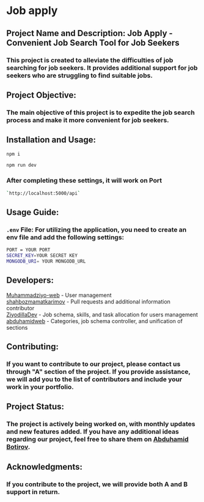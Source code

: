 # Job apply
## Project Name and Description: Job Apply - Convenient Job Search Tool for Job Seekers
### This project is created to alleviate the difficulties of job searching for job seekers. It provides additional support for job seekers who are struggling to find suitable jobs.
## Project Objective:
### The main objective of this project is to expedite the job search process and make it more convenient for job seekers.
## Installation and Usage: 
```sh
npm i
```
```sh
npm run dev
```
### After completing these settings, it will work on Port 
```sh
`http://localhost:5000/api`
```
## Usage Guide: 
### `.env`  File: For utilizing the application, you need to create an env file and add the following settings:
```sh
PORT = YOUR PORT
SECRET_KEY=YOUR SECRET KEY
MONGODB_URI= YOUR MONGODB_URL
```
## Developers:
<a href="https://github.com/Muhammadziyo-web">Muhammadziyo-web</a>  - User management <br/> 
<a href="https://github.com/ZiyodillaDev">shahbozmamatkarimov</a>  - Pull requests and additional information contributor <br/>
<a href="https://github.com/ZiyodillaDev">ZiyodillaDev</a>  - Job schema, skills, and task allocation for users management <br/>
<a href="https://github.com/abduhamidweb">abduhamidweb</a> - Categories, job schema controller, and unification of sections <br/>
## Contributing:
### If you want to contribute to our project, please contact us through "A" section of the project. If you provide assistance, we will add you to the list of contributors and include your work in your portfolio.
## Project Status:
### The project is actively being worked on, with monthly updates and new features added. If you have any additional ideas regarding our project, feel free to share them on <a href="https://t.me/AbduhamidBotirov">Abduhamid Botirov</a>.
## Acknowledgments:
### If you contribute to the project, we will provide both A and B support in return.
